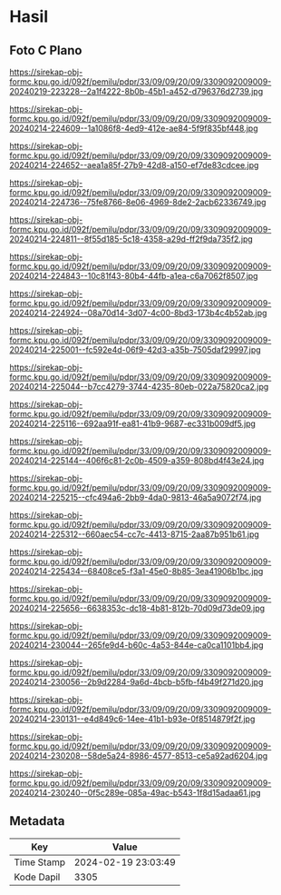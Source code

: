 # Hasil

## Foto C Plano

https://sirekap-obj-formc.kpu.go.id/092f/pemilu/pdpr/33/09/09/20/09/3309092009009-20240219-223228--2a1f4222-8b0b-45b1-a452-d796376d2739.jpg

https://sirekap-obj-formc.kpu.go.id/092f/pemilu/pdpr/33/09/09/20/09/3309092009009-20240214-224609--1a1086f8-4ed9-412e-ae84-5f9f835bf448.jpg

https://sirekap-obj-formc.kpu.go.id/092f/pemilu/pdpr/33/09/09/20/09/3309092009009-20240214-224652--aea1a85f-27b9-42d8-a150-ef7de83cdcee.jpg

https://sirekap-obj-formc.kpu.go.id/092f/pemilu/pdpr/33/09/09/20/09/3309092009009-20240214-224736--75fe8766-8e06-4969-8de2-2acb62336749.jpg

https://sirekap-obj-formc.kpu.go.id/092f/pemilu/pdpr/33/09/09/20/09/3309092009009-20240214-224811--8f55d185-5c18-4358-a29d-ff2f9da735f2.jpg

https://sirekap-obj-formc.kpu.go.id/092f/pemilu/pdpr/33/09/09/20/09/3309092009009-20240214-224843--10c81f43-80b4-44fb-a1ea-c6a7062f8507.jpg

https://sirekap-obj-formc.kpu.go.id/092f/pemilu/pdpr/33/09/09/20/09/3309092009009-20240214-224924--08a70d14-3d07-4c00-8bd3-173b4c4b52ab.jpg

https://sirekap-obj-formc.kpu.go.id/092f/pemilu/pdpr/33/09/09/20/09/3309092009009-20240214-225001--fc592e4d-06f9-42d3-a35b-7505daf29997.jpg

https://sirekap-obj-formc.kpu.go.id/092f/pemilu/pdpr/33/09/09/20/09/3309092009009-20240214-225044--b7cc4279-3744-4235-80eb-022a75820ca2.jpg

https://sirekap-obj-formc.kpu.go.id/092f/pemilu/pdpr/33/09/09/20/09/3309092009009-20240214-225116--692aa91f-ea81-41b9-9687-ec331b009df5.jpg

https://sirekap-obj-formc.kpu.go.id/092f/pemilu/pdpr/33/09/09/20/09/3309092009009-20240214-225144--406f6c81-2c0b-4509-a359-808bd4f43e24.jpg

https://sirekap-obj-formc.kpu.go.id/092f/pemilu/pdpr/33/09/09/20/09/3309092009009-20240214-225215--cfc494a6-2bb9-4da0-9813-46a5a9072f74.jpg

https://sirekap-obj-formc.kpu.go.id/092f/pemilu/pdpr/33/09/09/20/09/3309092009009-20240214-225312--660aec54-cc7c-4413-8715-2aa87b951b61.jpg

https://sirekap-obj-formc.kpu.go.id/092f/pemilu/pdpr/33/09/09/20/09/3309092009009-20240214-225434--68408ce5-f3a1-45e0-8b85-3ea41906b1bc.jpg

https://sirekap-obj-formc.kpu.go.id/092f/pemilu/pdpr/33/09/09/20/09/3309092009009-20240214-225656--6638353c-dc18-4b81-812b-70d09d73de09.jpg

https://sirekap-obj-formc.kpu.go.id/092f/pemilu/pdpr/33/09/09/20/09/3309092009009-20240214-230044--265fe9d4-b60c-4a53-844e-ca0ca1101bb4.jpg

https://sirekap-obj-formc.kpu.go.id/092f/pemilu/pdpr/33/09/09/20/09/3309092009009-20240214-230056--2b9d2284-9a6d-4bcb-b5fb-f4b49f271d20.jpg

https://sirekap-obj-formc.kpu.go.id/092f/pemilu/pdpr/33/09/09/20/09/3309092009009-20240214-230131--e4d849c6-14ee-41b1-b93e-0f8514879f2f.jpg

https://sirekap-obj-formc.kpu.go.id/092f/pemilu/pdpr/33/09/09/20/09/3309092009009-20240214-230208--58de5a24-8986-4577-8513-ce5a92ad6204.jpg

https://sirekap-obj-formc.kpu.go.id/092f/pemilu/pdpr/33/09/09/20/09/3309092009009-20240214-230240--0f5c289e-085a-49ac-b543-1f8d15adaa61.jpg


## Metadata

| Key        | Value               |
| ---------- | ------------------- |
| Time Stamp | 2024-02-19 23:03:49 |
| Kode Dapil | 3305                |




